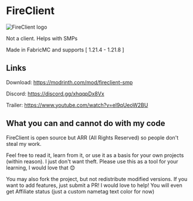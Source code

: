 # FireClient
![FireClient logo](https://cdn.modrinth.com/data/Y2cfRBmm/4be0baec7aa546e10f21577727052a9b838981b2.png)

Not a client. Helps with SMPs

Made in FabricMC and supports [ 1.21.4 - 1.21.8 ]

## Links

Download: https://modrinth.com/mod/fireclient-smp

Discord: https://discord.gg/xhqqpDx8Vx

Trailer: https://www.youtube.com/watch?v=el9qUeoW2BU

## What you can and cannot do with my code

FireClient is open source but ARR (All Rights Reserved) so people don't steal my work.

Feel free to read it, learn from it, or use it as a basis for your own projects (within reason). I just don't want theft. Please use this as a tool for your learning, I would love that 😊

You may also fork the project, but not redistribute modified versions. If you want to add features, just submit a PR! I would love to help! You will even get Affiliate status (just a custom nametag text color for now)
